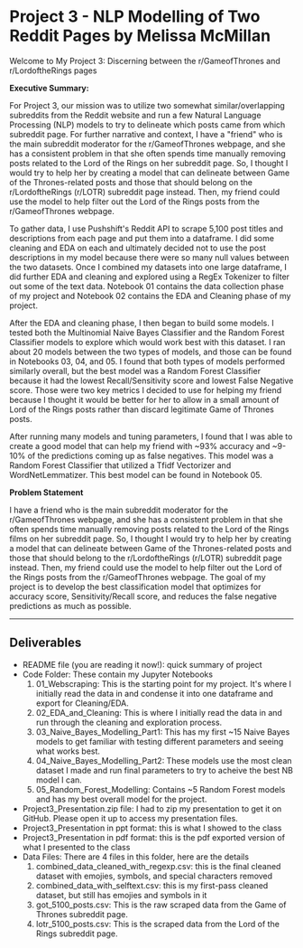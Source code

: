 # Project 3 - NLP Modelling of Two Reddit Pages by Melissa McMillan

Welcome to My Project 3: Discerning between the r/GameofThrones and r/LordoftheRings pages

**Executive Summary:**

For Project 3, our mission was to utilize two somewhat similar/overlapping subreddits from the Reddit website and run a few Natural Language Processing (NLP) models to try to delineate which posts came from which subreddit page. For further narrative and context, I have a "friend" who is the main subreddit moderator for the r/GameofThrones webpage, and she has a consistent problem in that she often spends time manually removing posts related to the Lord of the Rings on her subreddit page. So, I thought I would try to help her by creating a model that can delineate between Game of the Thrones-related posts and those that should belong on the r/LordoftheRings (r/LOTR) subreddit page instead. Then, my friend could use the model to help filter out the Lord of the Rings posts from the r/GameofThrones webpage. 

To gather data, I use Pushshift's Reddit API to scrape 5,100 post titles and descriptions from each page and put them into a dataframe. I did some cleaning and EDA on each and ultimately decided not to use the post descriptions in my model because there were so many null values between the two datasets. Once I combined my datasets into one large dataframe, I did further EDA and cleaning and explored using a RegEx Tokenizer to filter out some of the text data. Notebook 01 contains the data collection phase of my project and Notebook 02 contains the EDA and Cleaning phase of my project.

After the EDA and cleaning phase, I then began to build some models. I tested both the Multinomial Naive Bayes Classifier and the Random Forest Classifier models to explore which would work best with this dataset. I ran about 20 models between the two types of models, and those can be found in Notebooks 03, 04, and 05. I found that both types of models performed similarly overall, but the best model was a Random Forest Classifier because it had the lowest Recall/Sensitivity score and lowest False Negative score. Those were two key metrics I decided to use for helping my friend because I thought it would be better for her to allow in a small amount of Lord of the Rings posts rather than discard legitimate Game of Thrones posts. 

After running many models and tuning parameters, I found that I was able to create a good model that can help my friend with ~93% accuracy and ~9-10% of the predictions coming up as false negatives. This model was a Random Forest Classifier that utilized a Tfidf Vectorizer and WordNetLemmatizer. This best model can be found in Notebook 05.  

**Problem Statement**

I have a friend who is the main subreddit moderator for the r/GameofThrones webpage, and she has a consistent problem in that she often spends time manually removing posts related to the Lord of the Rings films on her subreddit page. So, I thought I would try to help her by creating a model that can delineate between Game of the Thrones-related posts and those that should belong to the r/LordoftheRings (r/LOTR) subreddit page instead. Then, my friend could use the model to help filter out the Lord of the Rings posts from the r/GameofThrones webpage. The goal of my project is to develop the best classification model that optimizes for accuracy score, Sensitivity/Recall score, and reduces the false negative predictions as much as possible.

---
## Deliverables 

- README file (you are reading it now!): quick summary of project
- Code Folder: These contain my Jupyter Notebooks
    1. 01_Webscraping: This is the starting point for my project. It's where I initially read the data in and condense it into one dataframe and export for Cleaning/EDA.
    2. 02_EDA_and_Cleaning: This is where I initially read the data in and run through the  cleaning and exploration process. 
    3. 03_Naive_Bayes_Modelling_Part1: This has my first ~15 Naive Bayes models to get familiar with testing different parameters and seeing what works best. 
    4. 04_Naive_Bayes_Modelling_Part2: These models use the most clean dataset I made and run final parameters to try to acheive the best NB model I can.
    5. 05_Random_Forest_Modelling: Contains ~5 Random Forest models and has my best overall model for the project.
- Project3_Presentation.zip file: I had to zip my presentation to get it on GitHub. Please open it up to access my presentation files.
- Project3_Presentation in ppt format: this is what I showed to the class
- Project3_Presentation in pdf format: this is the pdf exported version of what I presented to the class
- Data Files: There are 4 files in this folder, here are the details
    1. combined_data_cleaned_with_regexp.csv: this is the final cleaned dataset with emojies, symbols, and special characters removed
    2. combined_data_with_selftext.csv: this is my first-pass cleaned dataset, but still has emojies and symbols in it
    3. got_5100_posts.csv: This is the raw scraped data from the Game of Thrones subreddit page.
    4. lotr_5100_posts.csv: This is the scraped data from the Lord of the Rings subreddit page.
